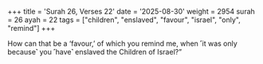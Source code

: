 +++
title = 'Surah 26, Verses 22'
date = '2025-08-30'
weight = 2954
surah = 26
ayah = 22
tags = ["children", "enslaved", "favour", "israel", "only", "remind"]
+++

How can that be a ‘favour,’ of which you remind me, when ˹it was only because˺ you ˹have˺ enslaved the Children of Israel?”